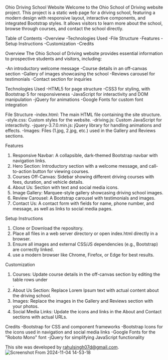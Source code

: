 Ohio Driving School Website
Welcome to the Ohio School of Driving website project. This project is a static web page for a driving school, featuring a modern design with responsive layout, interactive components, and integrated Bootstrap styles. It allows visitors to learn more about the school, browse through courses, and contact the school directly.

Table of Contents
-Overview
-Technologies Used
-File Structure
-Features
-Setup Instructions
-Customization
-Credits


Overview
The Ohio School of Driving website provides essential information to prospective students and visitors, including:

-An introductory welcome message
-Course details in an off-canvas section
-Gallery of images showcasing the school
-Reviews carousel for testimonials
-Contact section for inquiries


Technologies Used
-HTML5 for page structure
-CSS3 for styling, with Bootstrap 5 for responsiveness
-JavaScript for interactivity and DOM manipulation
-jQuery for animations
-Google Fonts for custom font integration



File Structure
-index.html: The main HTML file containing the site structure.
-style.css: Custom styles for the website.
-driving.js: Custom JavaScript for interactivity.
-jquery-3.7.0.min.js: jQuery library for handling animations and effects.
-Images: Files (1.jpg, 2.jpg, etc.) used in the Gallery and Reviews sections.


Features
1. Responsive Navbar: A collapsible, dark-themed Bootstrap navbar with navigation links.
2. Hero Section: Introductory section with a welcome message, and call-to-action button for viewing courses.
3. Courses Off-Canvas: Sidebar showing different driving courses with fees, duration, and vehicle details.
4. About Us: Section with text and social media icons.
5. Image Gallery: Marquee-style gallery showcasing driving school images.
6. Review Carousel: A Bootstrap carousel with testimonials and images.
7. Contact Us: A contact form with fields for name, phone number, and message, as well as links to social media pages.



Setup Instructions
1. Clone or Download the repository.
2. Place all files in a web server directory or open index.html directly in a browser.
3. Ensure all images and external CSS/JS dependencies (e.g., Bootstrap) are correctly linked.
4. use a modern browser like Chrome, Firefox, or Edge for best results.


Customization
1. Courses: Update course details in the off-canvas section by editing the table rows under <div class="off-canvas-body">.
2. About Us Section: Replace Lorem Ipsum text with actual content about the driving school.
3. Images: Replace the images in the Gallery and Reviews section with your photos.
4. Social Media Links: Update the icons and links in the About and Contact sections with actual URLs.


Credits
-Bootstrap for CSS and component frameworks
-Bootstrap Icons for the icons used in navigation and social media links
-Google Fonts for the "Roboto Mono" font
-jQuery for simplifying JavaScript functionality


This site was developed by rahulsingh07d@gmail.com.
![Screenshot From 2024-11-04 14-53-18](https://github.com/user-attachments/assets/8108073f-d7e1-4698-95aa-16bfa59c0fee)
